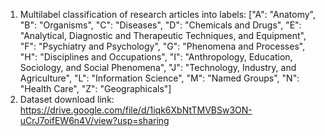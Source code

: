 1. Multilabel classification of research articles into labels:
["A": "Anatomy",
"B": "Organisms",
"C": "Diseases",
"D": "Chemicals and Drugs",
"E": "Analytical, Diagnostic and Therapeutic Techniques, and Equipment",
"F": "Psychiatry and Psychology",
"G": "Phenomena and Processes",
"H": "Disciplines and Occupations",
"I": "Anthropology, Education, Sociology, and Social Phenomena",
"J": "Technology, Industry, and Agriculture",
"L": "Information Science",
"M": "Named Groups",
"N": "Health Care",
"Z": "Geographicals"]
2. Dataset download link: https://drive.google.com/file/d/1iqk6XbNtTMVBSw3ON-uCrJ7oifEW6n4V/view?usp=sharing
